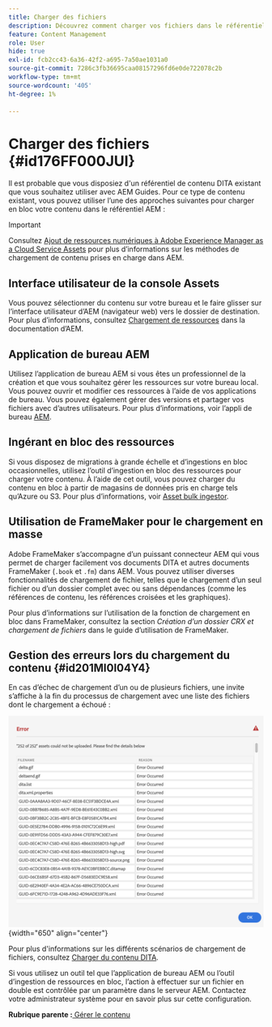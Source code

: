 ```yaml
---
title: Charger des fichiers
description: Découvrez comment charger vos fichiers dans le référentiel AEM et gérer les erreurs. Connaître l’interface utilisateur de la console Assets, l’application de bureau AEM, l’outil d’ingestion de ressources en masse et utiliser FrameMaker pour le chargement en masse.
feature: Content Management
role: User
hide: true
exl-id: fcb2cc43-6a36-42f2-a695-7a50ae1031a0
source-git-commit: 7286c3fb36695caa08157296fd6e0de722078c2b
workflow-type: tm+mt
source-wordcount: '405'
ht-degree: 1%

---
```


# Charger des fichiers {#id176FF000JUI}

Il est probable que vous disposiez d&#39;un référentiel de contenu DITA existant que vous souhaitez utiliser avec AEM Guides. Pour ce type de contenu existant, vous pouvez utiliser l’une des approches suivantes pour charger en bloc votre contenu dans le référentiel AEM :

>[!IMPORTANT]
>
> Consultez [Ajout de ressources numériques à Adobe Experience Manager as a Cloud Service Assets](https://experienceleague.adobe.com/docs/experience-manager-cloud-service/assets/manage/add-assets.html) pour plus d’informations sur les méthodes de chargement de contenu prises en charge dans AEM.

## Interface utilisateur de la console Assets

Vous pouvez sélectionner du contenu sur votre bureau et le faire glisser sur l’interface utilisateur d’AEM \(navigateur web\) vers le dossier de destination. Pour plus d’informations, consultez [Chargement de ressources](https://experienceleague.adobe.com/docs/experience-manager-cloud-service/assets/manage/add-assets.html#upload-assets) dans la documentation d’AEM.

## Application de bureau AEM

Utilisez l’application de bureau AEM si vous êtes un professionnel de la création et que vous souhaitez gérer les ressources sur votre bureau local. Vous pouvez ouvrir et modifier ces ressources à l’aide de vos applications de bureau. Vous pouvez également gérer des versions et partager vos fichiers avec d’autres utilisateurs. Pour plus d’informations, voir l’appli de bureau [AEM](https://experienceleague.adobe.com/docs/experience-manager-desktop-app/using/using.html?lang=fr).

## Ingérant en bloc des ressources

Si vous disposez de migrations à grande échelle et d’ingestions en bloc occasionnelles, utilisez l’outil d’ingestion en bloc des ressources pour charger votre contenu. À l’aide de cet outil, vous pouvez charger du contenu en bloc à partir de magasins de données pris en charge tels qu’Azure ou S3. Pour plus d’informations, voir [Asset bulk ingestor](https://experienceleague.adobe.com/docs/experience-manager-cloud-service/assets/manage/add-assets.html?lang=en#asset-bulk-ingestor).

## Utilisation de FrameMaker pour le chargement en masse

Adobe FrameMaker s’accompagne d’un puissant connecteur AEM qui vous permet de charger facilement vos documents DITA et autres documents FrameMaker \(`.book` et `.fm`\) dans AEM. Vous pouvez utiliser diverses fonctionnalités de chargement de fichier, telles que le chargement d’un seul fichier ou d’un dossier complet avec ou sans dépendances \(comme les références de contenu, les références croisées et les graphiques\).

Pour plus d’informations sur l’utilisation de la fonction de chargement en bloc dans FrameMaker, consultez la section *Création d’un dossier CRX et chargement de fichiers* dans le guide d’utilisation de FrameMaker.

## Gestion des erreurs lors du chargement du contenu {#id201MI0I04Y4}

En cas d’échec de chargement d’un ou de plusieurs fichiers, une invite s’affiche à la fin du processus de chargement avec une liste des fichiers dont le chargement a échoué :

![](images/uuid-files-failed-to-upload_cs.png){width="650" align="center"}

Pour plus d&#39;informations sur les différents scénarios de chargement de fichiers, consultez [Charger du contenu DITA](authoring-file-management.md#).

Si vous utilisez un outil tel que l’application de bureau AEM ou l’outil d’ingestion de ressources en bloc, l’action à effectuer sur un fichier en double est contrôlée par un paramètre dans le serveur AEM. Contactez votre administrateur système pour en savoir plus sur cette configuration.

**Rubrique parente :**[ Gérer le contenu](authoring.md)
